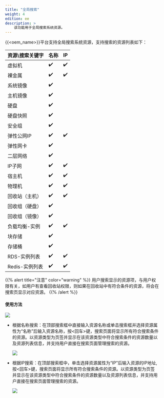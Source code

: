 ```yaml
---
title: "全局搜索"
weight: 4
edition: ee
description: >
    该功能用于全局搜索系统资源。
---
```


{{<oem_name>}}平台支持全局搜索系统资源，支持搜索的资源列表如下：

资源\搜索关键字 | 名称 | IP
---------|----------|---------
 虚拟机 | ✔️ | ✔️
 裸金属 | ✔️ | ✔️
 系统镜像 | ✔️ | 
 主机镜像 | ✔️ | 
 硬盘 | ✔️ |
 硬盘快照 | ✔️ |
 安全组 | ✔️ |
 弹性公网IP | ✔️ | ✔️
 弹性网卡 | ✔️ |
 二层网络 | ✔️ |
 IP子网 | ✔️ | ✔️
 宿主机 | ✔️ | ✔️
 物理机 | ✔️ | ✔️
 回收站（主机） | ✔️ | ✔️
 回收组（硬盘） | ✔️ | 
 回收组（镜像） | ✔️ | 
 负载均衡-实例 | ✔️ | ✔️ 
 块存储 | ✔️ | 
 存储桶 | ✔️ | 
 RDS-实例列表 | ✔️ | ✔️
 Redis-实例列表 | ✔️ | ✔️

{{% alert title="注意" color="warning" %}}
用户搜索显示的资源项，与用户权限有关，如用户有查看回收站权限，则如果在回收站中有符合条件的资源，将会在搜索页显示对应资源。
{{% /alert %}}

#### 使用方法

![](../../../images/intro/globalsearch.png)

- 根据名称搜索：在顶部搜索框中直接输入资源名称或单击搜索框并选择资源属性为“名称”后输入资源名称，按<回车>键，搜索页面将显示所有符合搜索条件的资源。以资源类型为页签并显示在该资源类型中符合搜索条件的资源数量以及资源列表信息，并支持用户直接在搜索页面管理搜索的资源。

    ![](../../../images/intro/searchnameresult.png)

- 根据IP搜索：在顶部搜索框中，单击选择资源属性为“IP”后输入资源的IP地址,按<回车>键，搜索页面将显示所有符合搜索条件的资源。以资源类型为页签并显示在该资源类型中符合搜索条件的资源数量以及资源列表信息，并支持用户直接在搜索页面管理搜索的资源。

    ![](../../../images/intro/searchipresult.png)